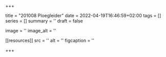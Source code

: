 +++

title = "201008 Ploegleider"
date = 2022-04-19T16:46:59+02:00 
tags = [] 
series = [] 
summary = ''
draft = false

image = ''
image_alt = ''

[[resources]]
src = ''
alt = ''
figcaption = ''


+++
